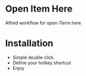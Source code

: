 # Open Item Here
Alfred workflow for open iTerm here

# Installation
- Simple double click.
- Define your hotkey shortcut
- Enjoy

